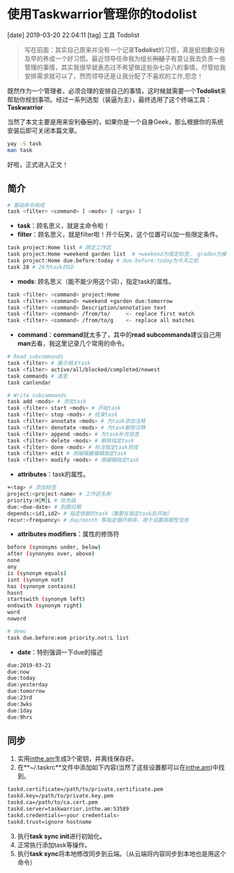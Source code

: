 # 使用Taskwarrior管理你的todolist
[date] 2019-03-20 22:04:11
[tag] 工具 Todolist

> 写在前面：其实自己原来并没有一个记录**Todolist**的习惯，真是挺抱歉没有及早的养成一个好习惯。最近领导任命我为组长~~狗腿子~~有意让我去负责一些管理的事情，其实我很早就表态过不希望做这些杂七杂八的事情，尽管给我安排需求就可以了，然而领导还是让我分配了不喜欢的工作,怨念！

既然作为一个管理者，必须合理的安排自己的事情，这时候就需要一个**Todolist**来帮助你规划事项。经过一系列选型（装逼为主），最终选用了这个终端工具：**Taskwarrior**

当然了本文主要是用来安利~~备忘~~的，如果你是一个自身Geek，那么根据你的系统安装后即可关闭本篇文章。
```sh
yay -S task
man task
```
好啦，正式进入正文！

## 简介
```sh
# 基础命令构成
task <filter> <command> [ <mods> | <args> ]
```
* **task**：顾名思义，就是主命令啦！
* **filter**：顾名思义，就是filter啦！开个玩笑，这个位置可以加一些限定条件。
```sh
task project:Home list # 限定工作区
task project:Home +weekend garden list  # +weekend为限定标签， graden为模糊匹配
task project:Home due.before:today # due.before:today为今天之前
task 28 # 28为task的ID
```

* **mods**: 顾名思义（能不能少用这个词），指定task的属性。
```sh
task <filter> <command> project:Home
task <filter> <command> +weekend +garden due:tomorrow
task <filter> <command> Description/annotation text
task <filter> <command> /from/to/     <- replace first match
task <filter> <command> /from/to/g    <- replace all matches
```

* **command**：**command**就太多了，其中的**read subcommands**建议自己用**man**去看，我这里记录几个常用的命令。
```sh
# Read subcommands
task <filter> # 展示相关task
task <filter> active/all/blocked/completed/newest
task commands # 速查
task canlendar

# Write subcommands
task add <mods> # 添加task
task <filter> start <mods> # 开始task
task <filter> stop <mods> # 结束task
task <filter> annotate <mods> # 为task添加注释
task <filter> denotate <mods> # 为task删除注释
task <filter> append <mods> # 为task补充信息
task <filter> delete <mods> # 删除指定task
task <filter> done <mods> # 标注指定task完成
task <filter> edit # 用编辑器编辑指定task
task <filter> modify <mods> # 用编辑指定task
```
* **attributes**：task的属性。
```sh
+<tag> # 添加标签
project:<project-name> # 工作区名称
priority:H|M|L # 优先级
due:<due-date> # 到期日期
depends:<id1,id2> # 指定依赖的task（需要在指定task后开始）
recur:<frequency> # day/month 等指定循环频率，用于设置周期性任务
```

* **attributes modifiers**：属性的修饰符
```sh
before (synonyms under, below)
after (synonyms over, above)
none
any
is (synonym equals)
isnt (synonym not)
has (synonym contains)
hasnt
startswith (synonym left)
endswith (synonym right)
word
noword

# demo
task due.before:eom priority.not:L list
```

* **date**：特别强调一下due的描述
```sh
due:2019-03-21
due:now
due:today
due:yesterday
due:tomorrow
due:23rd
due:3wks
due:1day
due:9hrs
```

## 同步

1. 实用[inthe.am](https://inthe.am/)生成3个密钥，并离线保存好。
2. 在**~/.taskrc**文件中添加如下内容(当然了这些设置都可以在[inthe.am](https://inthe.am/configure))中找到。
```sh
taskd.certificate=/path/to/private.certificate.pem
taskd.key=/path/to/private.key.pem
taskd.ca=/path/to/ca.cert.pem
taskd.server=taskwarrior.inthe.am:53589
taskd.credentials=<your credentials>
taskd.trust=ignore hostname
```
3. 执行**task sync init**进行初始化。
4. 正常执行添加task等操作。
5. 执行**task sync**将本地修改同步到云端。（从云端将内容同步到本地也是用这个命令）

